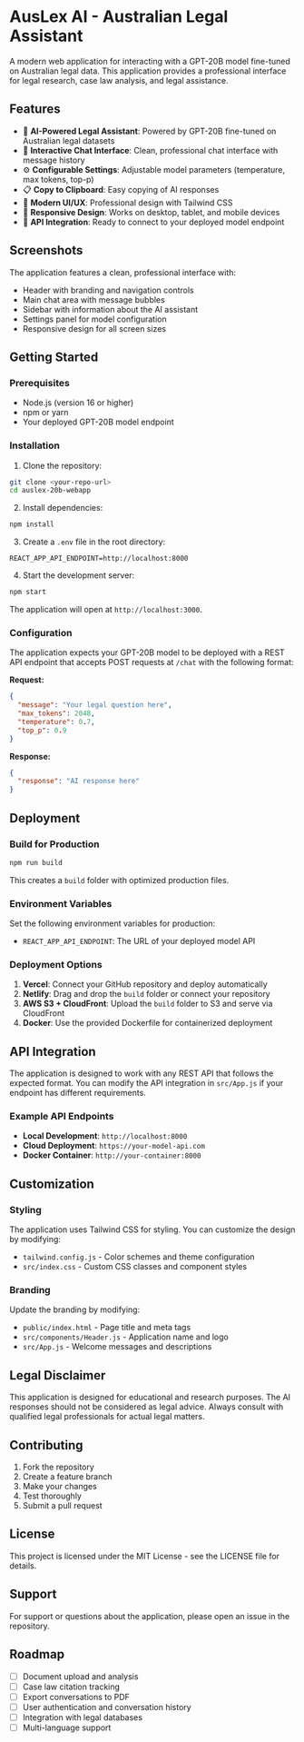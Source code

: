 # AusLex AI - Australian Legal Assistant

A modern web application for interacting with a GPT-20B model fine-tuned on Australian legal data. This application provides a professional interface for legal research, case law analysis, and legal assistance.

## Features

- 🤖 **AI-Powered Legal Assistant**: Powered by GPT-20B fine-tuned on Australian legal datasets
- 💬 **Interactive Chat Interface**: Clean, professional chat interface with message history
- ⚙️ **Configurable Settings**: Adjustable model parameters (temperature, max tokens, top-p)
- 📋 **Copy to Clipboard**: Easy copying of AI responses
- 🎨 **Modern UI/UX**: Professional design with Tailwind CSS
- 📱 **Responsive Design**: Works on desktop, tablet, and mobile devices
- 🔧 **API Integration**: Ready to connect to your deployed model endpoint

## Screenshots

The application features a clean, professional interface with:
- Header with branding and navigation controls
- Main chat area with message bubbles
- Sidebar with information about the AI assistant
- Settings panel for model configuration
- Responsive design for all screen sizes

## Getting Started

### Prerequisites

- Node.js (version 16 or higher)
- npm or yarn
- Your deployed GPT-20B model endpoint

### Installation

1. Clone the repository:
```bash
git clone <your-repo-url>
cd auslex-20b-webapp
```

2. Install dependencies:
```bash
npm install
```

3. Create a `.env` file in the root directory:
```env
REACT_APP_API_ENDPOINT=http://localhost:8000
```

4. Start the development server:
```bash
npm start
```

The application will open at `http://localhost:3000`.

### Configuration

The application expects your GPT-20B model to be deployed with a REST API endpoint that accepts POST requests at `/chat` with the following format:

**Request:**
```json
{
  "message": "Your legal question here",
  "max_tokens": 2048,
  "temperature": 0.7,
  "top_p": 0.9
}
```

**Response:**
```json
{
  "response": "AI response here"
}
```

## Deployment

### Build for Production

```bash
npm run build
```

This creates a `build` folder with optimized production files.

### Environment Variables

Set the following environment variables for production:

- `REACT_APP_API_ENDPOINT`: The URL of your deployed model API

### Deployment Options

1. **Vercel**: Connect your GitHub repository and deploy automatically
2. **Netlify**: Drag and drop the `build` folder or connect your repository
3. **AWS S3 + CloudFront**: Upload the `build` folder to S3 and serve via CloudFront
4. **Docker**: Use the provided Dockerfile for containerized deployment

## API Integration

The application is designed to work with any REST API that follows the expected format. You can modify the API integration in `src/App.js` if your endpoint has different requirements.

### Example API Endpoints

- **Local Development**: `http://localhost:8000`
- **Cloud Deployment**: `https://your-model-api.com`
- **Docker Container**: `http://your-container:8000`

## Customization

### Styling

The application uses Tailwind CSS for styling. You can customize the design by modifying:

- `tailwind.config.js` - Color schemes and theme configuration
- `src/index.css` - Custom CSS classes and component styles

### Branding

Update the branding by modifying:

- `public/index.html` - Page title and meta tags
- `src/components/Header.js` - Application name and logo
- `src/App.js` - Welcome messages and descriptions

## Legal Disclaimer

This application is designed for educational and research purposes. The AI responses should not be considered as legal advice. Always consult with qualified legal professionals for actual legal matters.

## Contributing

1. Fork the repository
2. Create a feature branch
3. Make your changes
4. Test thoroughly
5. Submit a pull request

## License

This project is licensed under the MIT License - see the LICENSE file for details.

## Support

For support or questions about the application, please open an issue in the repository.

## Roadmap

- [ ] Document upload and analysis
- [ ] Case law citation tracking
- [ ] Export conversations to PDF
- [ ] User authentication and conversation history
- [ ] Integration with legal databases
- [ ] Multi-language support 